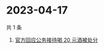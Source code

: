 # 2023-04-17

共 1 条

<!-- BEGIN -->
<!-- 最后更新时间 Mon Apr 17 2023 08:37:23 GMT+0800 (China Standard Time) -->

1. [官方回应公务接待喝 20 元酒被处分](https://www.zhihu.com/search?q=%E5%AE%98%E6%96%B9%E5%9B%9E%E5%BA%94%E5%85%AC%E5%8A%A1%E6%8E%A5%E5%BE%85%E5%96%9D%2020%20%E5%85%83%E9%85%92%E8%A2%AB%E5%A4%84%E5%88%86)

<!-- END -->
